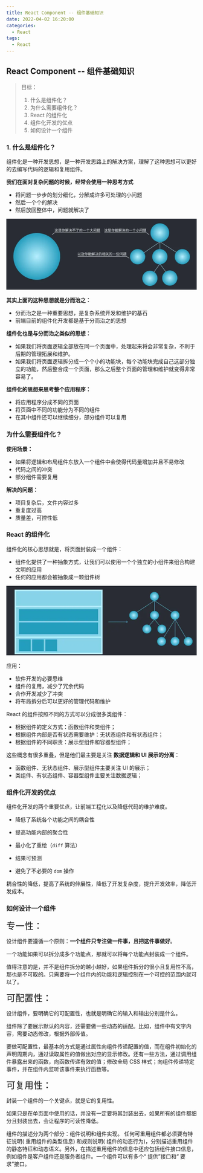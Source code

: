 ```yaml
---
title: React Component -- 组件基础知识
date: 2022-04-02 16:20:00
categories:
  - React
tags:
  - React
---
```


## React Component -- 组件基础知识

> 目标：
> 
> 1. 什么是组件化？
> 2. 为什么需要组件化？
> 3. React 的组件化
> 4. 组件化开发的优点
> 5. 如何设计一个组件

### 1. 什么是组件化？

组件化是一种开发思想，是一种开发思路上的解决方案，理解了这种思想可以更好的去编写代码的逻辑和复用组件。

**我们在面对复杂问题的时候，经常会使用一种思考方式**

- 将问题一步步的划分细化，分解成许多可处理的小问题
- 然后一个个的解决
- 然后放回整体中，问题就解决了

![image-20220402171322305](https://raw.githubusercontent.com/Sue-52/PicGo/main/images/image-20220402171322305.png)

**其实上面的这种思想就是分而治之：**

- 分而治之是一种重要思想，是复杂系统开发和维护的基石
- 前端目前的组件化开发都是基于分而治之的思想

**组件化也是与分而治之类似的思想：**

- 如果我们将页面逻辑全部放在同一个页面中，处理起来将会非常复杂，不利于后期的管理拓展和维护。
- 如果我们将页面逻辑拆分成一个个小的功能块，每个功能块完成自己这部分独立的功能，然后整合成一个页面，那么之后整个页面的管理和维护就变得非常容易了。

**组件化的思想来思考整个应用程序：**

- 将应用程序分成不同的页面
- 将页面中不同的功能分为不同的组件
- 在其中组件还可以继续细分，部分组件可以复用

### 为什么需要组件化？

**使用场景：**

- 如果将逻辑和布局组件东放入一个组件中会使得代码量增加并且不易修改
- 代码之间的冲突
- 部分组件需要复用

**解决的问题：**

- 项目复杂后，文件内容过多
- 重复度过高
- 质量差，可控性低

### React 的组件化

组件化的核心思想就是，将页面封装成一个组件：

- 组件化提供了一种抽象方式，让我们可以使用一个个独立的小组件来组合构建文明的应用
- 任何的应用都会被抽象成一颗组件树

![image-20220402172356996](https://raw.githubusercontent.com/Sue-52/PicGo/main/images/image-20220402172356996.png)

应用：

- 软件开发的必要思维
- 组件的复用，减少了冗余代码
- 合作开发减少了冲突
- 将布局拆分后可以更好的管理代码和维护

React 的组件按照不同的方式可以分成很多类组件：

- 根据组件的定义方式：函数组件和类组件；
- 根据组件内部是否有状态需要维护：无状态组件和有状态组件；
- 根据组件的不同职责：展示型组件和容器型组件；

这些概念有很多重叠，但是他们最主要是关注 **数据逻辑和 UI 展示的分离**：

- 函数组件、无状态组件、展示型组件主要关注 UI 的展示；
- 类组件、有状态组件、容器型组件主要关注数据逻辑；

### 组件化开发的优点

组件化开发的两个重要优点，让前端工程化以及降低代码的维护难度。

- 降低了系统各个功能之间的耦合性
- 提高功能内部的聚合性
- 最小化了重绘（`diff` 算法）
- 结果可预测

- 避免了不必要的 `dom` 操作

耦合性的降低，提高了系统的伸展性，降低了开发复杂度，提升开发效率，降低开发成本。

### 如何设计一个组件

<font size=5>专一性：</font>

设计组件要遵循一个原则：**一个组件只专注做一件事，且把这件事做好**。

一个功能如果可以拆分成多个功能点，那就可以将每个功能点封装成一个组件。

值得注意的是，并不是组件拆分的越小越好，如果组件拆分的很小且复用性不高，那也是不可取的。只需要将一个组件内的功能和逻辑控制在一个可控的范围内就可以了。

<font size=5>可配置性：</font>

设计组件，要明确它的可配置性，也就是明确它的输入和输出分别是什么。

组件除了要展示默认的内容，还需要做一些动态的适配。比如，组件中有文字内容，需要动态修改，根据外部传值。

要做可配置性，最基本的方式是通过属性向组件传递配置的值，而在组件初始化的声明周期内，通过读取属性的值做出对应的显示修改。还有一些方法，通过调用组件暴露出来的函数，向函数传递有效的值；修改全局 CSS 样式；向组件传递特定事件，并在组件内监听该事件来执行函数等。

<font size=5>可复用性：</font>

封装一个组件的一个关键点，就是它的复用性。

如果只是在单页面中使用的话，并没有一定要将其封装出去，如果所有的组件都细分且封装出去，会让程序的可读性降低。

组件的描述分为两个部分：组件说明和组件实现。 任何可重用组件都必须要有特征说明( 重用组件的类型信息) 和规则说明( 组件的动态行为)，分别描述重用组件的静态特征和动态语义。另外，在描述重用组件的信息中还应包括组件接口信息，例如组件是客户组件还是服务者组件。一个组件可以有多个“ 提供”接口和“ 要求”接口。